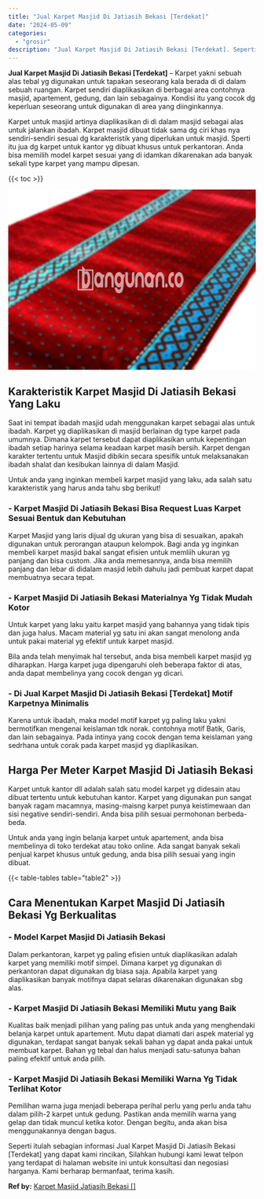 ```yaml
---
title: "Jual Karpet Masjid Di Jatiasih Bekasi [Terdekat]"
date: "2024-05-09"
categories: 
  - "grosir"
description: "Jual Karpet Masjid Di Jatiasih Bekasi [Terdekat]. Seperti itulah sebagian informasi Jual Karpet Masjid Di Jatiasih Bekasi [Terdekat] yang dapat kami rincik..."
---
```


**Jual Karpet Masjid Di Jatiasih Bekasi \[Terdekat\]** – Karpet yakni sebuah alas tebal yg digunakan untuk tapakan seseorang kala berada di di dalam sebuah ruangan. Karpet sendiri diaplikasikan di berbagai area contohnya masjid, apartement, gedung, dan lain sebagainya. Kondisi itu yang cocok dg keperluan seseorang untuk digunakan di area yang diinginkannya.

Karpet untuk masjid artinya diaplikasikan di di dalam masjid sebagai alas untuk jalankan ibadah. Karpet masjid dibuat tidak sama dg ciri khas nya sendiri-sendiri sesuai dg karakteristik yang diperlukan untuk masjid. Sperti itu jua dg karpet untuk kantor yg dibuat khusus untuk perkantoran. Anda bisa memilih model karpet sesuai yang di idamkan dikarenakan ada banyak sekali type karpet yang mampu dipesan.

{{< toc >}}

![Jual Karpet Masjid Di Jatiasih Bekasi [Terdekat]](/images/grosir-karpet-murah-56.png)

## Karakteristik Karpet Masjid Di Jatiasih Bekasi Yang Laku

Saat ini tempat ibadah masjid udah menggunakan karpet sebagai alas untuk ibadah. Karpet yg diaplikasikan di masjid berlainan dg type karpet pada umumnya. Dimana karpet tersebut dapat diaplikasikan untuk kepentingan ibadah setiap harinya selama keadaan karpet masih bersih. Karpet dengan karakter tertentu untuk Masjid dibikin secara spesifik untuk melaksanakan ibadah shalat dan kesibukan lainnya di dalam Masjid.

Untuk anda yang inginkan membeli karpet masjid yang laku, ada salah satu karakteristik yang harus anda tahu sbg berikut!

### \- Karpet Masjid Di Jatiasih Bekasi Bisa Request Luas Karpet Sesuai Bentuk dan Kebutuhan

Karpet Masjid yang laris dijual dg ukuran yang bisa di sesuaikan, apakah digunakan untuk perorangan ataupun kelompok. Bagi anda yg inginkan membeli karpet masjid bakal sangat efisien untuk memliih ukuran yg panjang dan bisa custom. Jika anda memesannya, anda bisa memilih panjang dan lebar di didalam masjid lebih dahulu jadi pembuat karpet dapat membuatnya secara tepat.

### \- Karpet Masjid Di Jatiasih Bekasi Materialnya Yg Tidak Mudah Kotor

Untuk karpet yang laku yaitu karpet masjid yang bahannya yang tidak tipis dan juga halus. Macam material yg satu ini akan sangat menolong anda untuk pakai material yg efektif untuk karpet masjid.

Bila anda telah menyimak hal tersebut, anda bisa membeli karpet masjid yg diharapkan. Harga karpet juga dipengaruhi oleh beberapa faktor di atas, anda dapat membelinya yang cocok dengan yg dicari.

### \- Di Jual Karpet Masjid Di Jatiasih Bekasi \[Terdekat\] Motif Karpetnya Minimalis

Karena untuk ibadah, maka model motif karpet yg paling laku yakni bermotifkan mengenai keislaman tdk norak. contohnya motif Batik, Garis, dan lain sebagainya. Pada intinya yang cocok dengan tema keislaman yang sedrhana untuk corak pada karpet masjid yg diaplikasikan.

## Harga Per Meter Karpet Masjid Di Jatiasih Bekasi

Karpet untuk kantor dll adalah salah satu model karpet yg didesain atau dibuat tertentu untuk kebutuhan kantor. Karpet yang digunakan pun sangat banyak ragam macamnya, masing-maisng karpet punya keistimewaan dan sisi negative sendiri-sendiri. Anda bisa pilih sesuai permohonan berbeda-beda.

Untuk anda yang ingin belanja karpet untuk apartement, anda bisa membelinya di toko terdekat atau toko online. Ada sangat banyak sekali penjual karpet khusus untuk gedung, anda bisa pilih sesuai yang ingin dibuat.

{{< table-tables table="table2" >}}

## Cara Menentukan Karpet Masjid Di Jatiasih Bekasi Yg Berkualitas

### \- Model Karpet Masjid Di Jatiasih Bekasi

Dalam perkantoran, karpet yg paling efisien untuk diaplikasikan adalah karpet yang memiliki motif simpel. Dimana karpet yg digunakan di perkantoran dapat digunakan dg biasa saja. Apabila karpet yang diaplikasikan banyak motifnya dapat selaras dikarenakan digunakan sbg alas.

### \- Karpet Masjid Di Jatiasih Bekasi Memiliki Mutu yang Baik

Kualitas baik menjadi pilihan yang paling pas untuk anda yang menghendaki belanja karpet untuk apartement. Mutu dapat diamati dari aspek material yg digunakan, terdapat sangat banyak sekali bahan yg dapat anda pakai untuk membuat karpet. Bahan yg tebal dan halus menjadi satu-satunya bahan paling efektif untuk anda pilih.

### \- Karpet Masjid Di Jatiasih Bekasi Memiliki Warna Yg Tidak Terlihat Kotor

Pemilihan warna juga menjadi beberapa perihal perlu yang perlu anda tahu dalam pilih-2 karpet untuk gedung. Pastikan anda memilih warna yang gelap dan tidak muncul ketika kotor. Dengan begitu, anda akan bisa menggunakannya dengan bagus.

Seperti itulah sebagian informasi Jual Karpet Masjid Di Jatiasih Bekasi \[Terdekat\] yang dapat kami rincikan, Silahkan hubungi kami lewat telpon yang terdapat di halaman website ini untuk konsultasi dan negosiasi harganya. Kami berharap bermanfaat, terima kasih.

**Ref by:**  [Karpet Masjid Jatiasih Bekasi []](https://id.wikipedia.org/wiki/Karpet)
